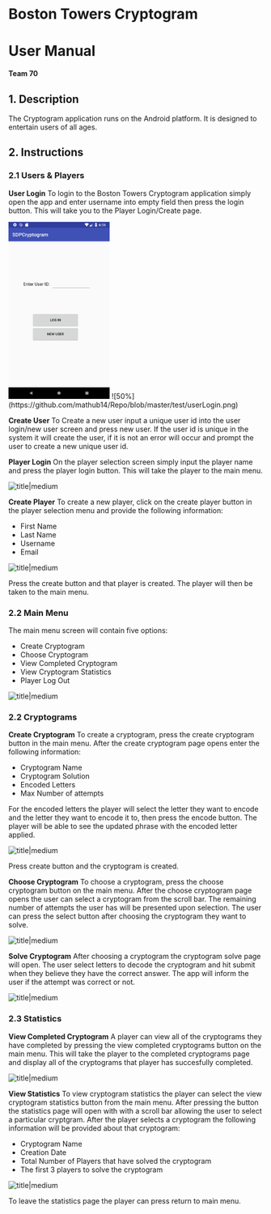 # Boston Towers Cryptogram
# User Manual
**Team 70**

## 1. Description
The Cryptogram application runs on the Android platform. It is designed to entertain users of all ages.

## 2. Instructions
### 2.1 Users & Players
**User Login**
To login to the Boston Towers Cryptogram application simply open the app and enter username into empty field then press the login button.  This will take you to the Player Login/Create page.

<img src="https://github.com/mathub14/Repo/blob/master/test/userLogin.png"  width="200" height="350">
![50%](https://github.com/mathub14/Repo/blob/master/test/userLogin.png)


**Create User**
To Create a new user input a unique user id into the user login/new user screen and press new user. If the user id is unique in the system it will create the user, if it is not an error will occur and prompt the user to create a new unique user id.

**Player Login**
On the player selection screen simply input the player name and press the player login button. This will take the player to the main menu.

![title|medium](https://github.gatech.edu/gt-omscs-se-2018summer/6300Summer18Team70/blob/master/GroupProject/Docs/playerSelect.png)

**Create Player**
To create a new player, click on the create player button in the player selection menu and provide the following information:
 - First Name
 - Last Name
 - Username
 - Email

![title|medium](https://github.gatech.edu/gt-omscs-se-2018summer/6300Summer18Team70/blob/master/GroupProject/Docs/createPlayer.png)

Press the create button and that player is created. The player will then be taken to the main menu.

### 2.2 Main Menu
The main menu screen will contain five options:
 - Create Cryptogram
 - Choose Cryptogram
 - View Completed Cryptogram
 - View Cryptogram Statistics
 - Player Log Out

![title|medium](https://github.gatech.edu/gt-omscs-se-2018summer/6300Summer18Team70/blob/master/GroupProject/Docs/mainMenu.png)

### 2.2 Cryptograms
**Create Cryptogram**
To create a cryptogram, press the create cryptogram button in the main menu. After the create cryptogram page opens enter the following information:
 - Cryptogram Name
 - Cryptogram Solution
 - Encoded Letters
 - Max Number of attempts

For the encoded letters the player will select the letter they want to encode and the letter they want to encode it to, then press the encode button. The player will be able to see the updated phrase with the encoded letter applied.

![title|medium](https://github.gatech.edu/gt-omscs-se-2018summer/6300Summer18Team70/blob/master/GroupProject/Docs/createCryptogram.png)

Press create button and the cryptogram is created.

**Choose Cryptogram**
To choose a cryptogram, press the choose cryptogram button on the main menu. After the choose cryptogram page opens the user can select a cryptogram from the scroll bar. The remaining number of attempts the user has will be presented upon selection. The user can press the select button after choosing the cryptogram they want to solve.

![title|medium](https://github.gatech.edu/gt-omscs-se-2018summer/6300Summer18Team70/blob/master/GroupProject/Docs/chooseCryptogram.png)

**Solve Cryptogram**
After choosing a cryptogram the cryptogram solve page will open. The user select letters to decode the cryptogram and hit submit when they believe they have the correct answer. The app will inform the user if the attempt was correct or not.

![title|medium](https://github.gatech.edu/gt-omscs-se-2018summer/6300Summer18Team70/blob/master/GroupProject/Docs/solveCryptogram.png)

### 2.3 Statistics
**View Completed Cryptogram**
A player can view all of the cryptograms they have completed by pressing the view completed cryptograms button on the main menu. This will take the player to the completed cryptograms page and display all of the cryptograms that player has succesfully completed.

![title|medium](https://github.gatech.edu/gt-omscs-se-2018summer/6300Summer18Team70/blob/master/GroupProject/Docs/completedCrypt.png)

**View Statistics**
To view cryptogram statistics the player can select the view cryptogram statistics button from the main menu. After pressing the button the statistics page will open with with a scroll bar allowing the user to select a particular cryptgram. After the player selects a cryptogram the following information will be provided about that cryptogram:
 - Cryptogram Name
 - Creation Date
 - Total Number of Players that have solved the cryptogram
 - The first 3 players to solve the cryptogram

![title|medium](https://github.gatech.edu/gt-omscs-se-2018summer/6300Summer18Team70/blob/master/GroupProject/Docs/stats.png)

To leave the statistics page the player can press return to main menu.





